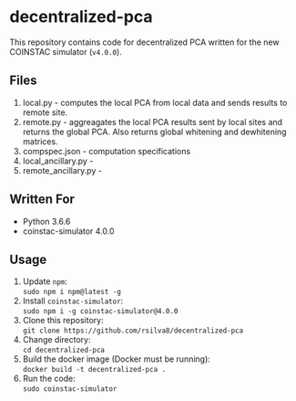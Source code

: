 # decentralized-pca
This repository contains code for decentralized PCA written for the new COINSTAC simulator (`v4.0.0`).

## Files
1. local.py - computes the local PCA from local data and sends results to remote site.
2. remote.py - aggreagates the local PCA results sent by local sites and returns the global PCA. Also returns global whitening and dewhitening matrices.
3. compspec.json - computation specifications
4. local_ancillary.py - 
5. remote_ancillary.py - 
 
## Written For
- Python 3.6.6
- coinstac-simulator 4.0.0

## Usage
1. Update `npm`:\
`sudo npm i npm@latest -g`
2. Install `coinstac-simulator`:\
`sudo npm i -g coinstac-simulator@4.0.0`
3. Clone this repository:\
`git clone https://github.com/rsilva8/decentralized-pca`
4. Change directory:\
`cd decentralized-pca`
5. Build the docker image (Docker must be running):\
`docker build -t decentralized-pca .`
7. Run the code:\
`sudo coinstac-simulator`
